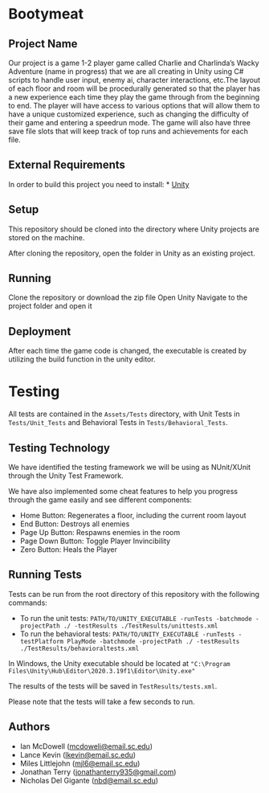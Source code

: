 # Bootymeat
## Project Name
Our project is a game 1-2 player game called Charlie and Charlinda’s Wacky Adventure (name in progress)  that we are all creating in Unity using C# scripts to handle user input, enemy ai, character interactions, etc.The layout of each floor and room will be procedurally generated so that the player has a new experience each time they play the game through from the beginning to end. The player will  have access to various options that will allow them to have a unique customized experience, such as changing the difficulty of their game and entering a speedrun mode. The game will also have three save file slots that will keep track of top runs and achievements for each file. 
## External Requirements

In order to build this project you need to install: * [Unity](https://unity.com/)

## Setup

This repository should be cloned into the directory where Unity projects are stored on the machine. 

After cloning the repository, open the folder in Unity as an existing project.

## Running

Clone the repository or download the zip file
Open Unity
Navigate to the project folder and open it

## Deployment

After each time the game code is changed, the executable is created by utilizing the build function in the unity editor.


# Testing

All tests are contained in the `Assets/Tests` directory, with Unit Tests in `Tests/Unit_Tests` and Behavioral Tests in `Tests/Behavioral_Tests`.

## Testing Technology

We have identified the testing framework we will be using as NUnit/XUnit through the Unity Test Framework.

We have also implemented some cheat features to help you progress through the game easily and see different components:
- Home Button: Regenerates a floor, including the current room layout
- End Button: Destroys all enemies
- Page Up Button: Respawns enemies in the room
- Page Down Button: Toggle Player Invincibility
- Zero Button: Heals the Player

## Running Tests

Tests can be run from the root directory of this repository with the following commands:
- To run the unit tests: `PATH/TO/UNITY_EXECUTABLE -runTests -batchmode -projectPath ./ -testResults ./TestResults/unittests.xml`
- To run the behavioral tests:  `PATH/TO/UNITY_EXECUTABLE -runTests -testPlatform PlayMode -batchmode -projectPath ./ -testResults ./TestResults/behavioraltests.xml`

In Windows, the Unity executable should be located at `"C:\Program Files\Unity\Hub\Editor\2020.3.19f1\Editor\Unity.exe"`

The results of the tests will be saved in `TestResults/tests.xml`.

Please note that the tests will take a few seconds to run.

## Authors

- Ian McDowell (mcdoweli@email.sc.edu)
- Lance Kevin  (lkevin@email.sc.edu)
- Miles Littlejohn (mjl6@email.sc.edu)
- Jonathan Terry (jonathanterry935@gmail.com)
- Nicholas Del Gigante (nbd@email.sc.edu)
